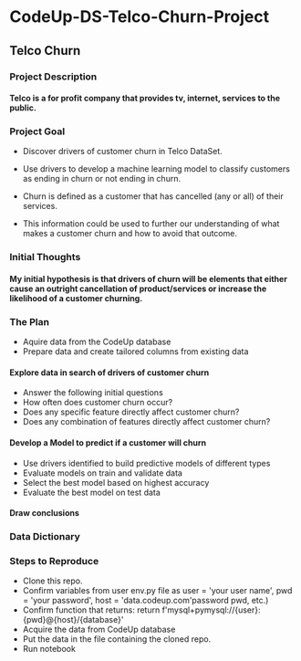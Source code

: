 # CodeUp-DS-Telco-Churn-Project

## Telco Churn ###

### Project Description

#### Telco is a for profit company that provides tv, internet, services to the public. 

### Project Goal
* Discover drivers of customer churn in Telco DataSet.

* Use drivers to develop a machine learning model to classify customers as ending in churn or not ending in churn.

* Churn is defined as a customer that has cancelled (any or all) of their services.

* This information could be used to further our understanding of what makes a customer churn and how to avoid that outcome.

### Initial Thoughts

#### My initial hypothesis is that drivers of churn will be elements that either cause an outright cancellation of product/services or increase the likelihood of a customer churning.

### The Plan
* Aquire data from the CodeUp database
* Prepare data and create tailored columns from existing data
#### Explore data in search of drivers of customer churn
* Answer the following initial questions
* How often does customer churn occur?
* Does any specific feature directly affect customer churn?
* Does any combination of features directly affect customer churn?
#### Develop a Model to predict if a customer will churn
* Use drivers identified to build predictive models of different types
* Evaluate models on train and validate data
* Select the best model based on highest accuracy
* Evaluate the best model on test data

#### Draw conclusions

### Data Dictionary


### Steps to Reproduce
* Clone this repo.
* Confirm variables from user env.py file as
        user = 'your user name', 
        pwd = 'your password', 
        host = 'data.codeup.com'password pwd, etc.)
* Confirm function that returns:
        return f'mysql+pymysql://{user}:{pwd}@{host}/{database}'
* Acquire the data from CodeUp database
* Put the data in the file containing the cloned repo.
* Run notebook

